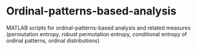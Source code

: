 # Ordinal-patterns-based-analysis
MATLAB scripts for ordinal-patterns-based analysis and related measures (permutation entropy, robust permutation entropy, conditional entropy of ordinal patterns, ordinal distributions)
